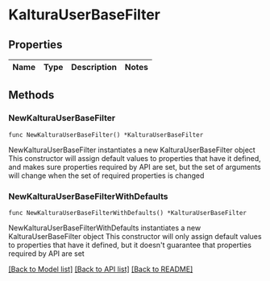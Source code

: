 # KalturaUserBaseFilter

## Properties

Name | Type | Description | Notes
------------ | ------------- | ------------- | -------------

## Methods

### NewKalturaUserBaseFilter

`func NewKalturaUserBaseFilter() *KalturaUserBaseFilter`

NewKalturaUserBaseFilter instantiates a new KalturaUserBaseFilter object
This constructor will assign default values to properties that have it defined,
and makes sure properties required by API are set, but the set of arguments
will change when the set of required properties is changed

### NewKalturaUserBaseFilterWithDefaults

`func NewKalturaUserBaseFilterWithDefaults() *KalturaUserBaseFilter`

NewKalturaUserBaseFilterWithDefaults instantiates a new KalturaUserBaseFilter object
This constructor will only assign default values to properties that have it defined,
but it doesn't guarantee that properties required by API are set


[[Back to Model list]](../README.md#documentation-for-models) [[Back to API list]](../README.md#documentation-for-api-endpoints) [[Back to README]](../README.md)


